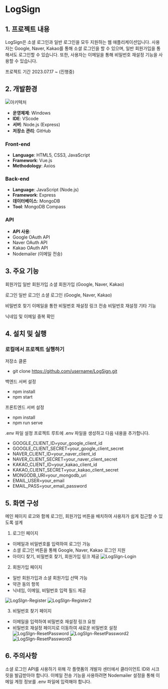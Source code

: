 # LogSign

## 1. 프로젝트 내용
LogSign은 소셜 로그인과 일반 로그인을 모두 지원하는 웹 애플리케이션입니다. 사용자는 Google, Naver, Kakao를 통해 소셜 로그인을 할 수 있으며, 일반 회원가입을 통해서도 로그인할 수 있습니다. 또한, 사용자는 이메일을 통해 비밀번호 재설정 기능을 사용할 수 있습니다.

프로젝트 기간
2023.07.17 ~ (진행중)

## 2. 개발환경

![아키텍처](아키텍처.png)


- **운영체제**: Windows
- **IDE**: VScode
- **서버**: Node.js (Express)
- **저장소 관리**: GitHub
  
### Front-end
- **Language**: HTML5, CSS3, JavaScript
- **Framework**: Vue.js
- **Methodology**: Axios
  
### Back-end
- **Language**: JavaScript (Node.js)
- **Framework**: Express
- **데이터베이스**: MongoDB
- **Tool**: MongoDB Compass
  
### API
- **API 사용**:
- Google OAuth API
- Naver OAuth API
- Kakao OAuth API
- Nodemailer (이메일 전송)

## 3. 주요 기능
회원가입
일반 회원가입
소셜 회원가입 (Google, Naver, Kakao)

로그인
일반 로그인
소셜 로그인 (Google, Naver, Kakao)

비밀번호 찾기
이메일을 통한 비밀번호 재설정 링크 전송
비밀번호 재설정
기타 기능

닉네임 및 이메일 중복 확인

## 4. 설치 및 실행
### 로컬에서 프로젝트 실행하기

저장소 클론
- git clone https://github.com/username/LogSign.git

백엔드 서버 설정
- npm install
- npm start

프론트엔드 서버 설정
- npm install
- npm run serve

.env 파일 설정
프로젝트 루트에 .env 파일을 생성하고 다음 내용을 추가합니다.

- GOOGLE_CLIENT_ID=your_google_client_id
- GOOGLE_CLIENT_SECRET=your_google_client_secret
- NAVER_CLIENT_ID=your_naver_client_id
- NAVER_CLIENT_SECRET=your_naver_client_secret
- KAKAO_CLIENT_ID=your_kakao_client_id
- KAKAO_CLIENT_SECRET=your_kakao_client_secret
- MONGODB_URI=your_mongodb_uri
- EMAIL_USER=your_email
- EMAIL_PASS=your_email_password

## 5. 화면 구성
메인 페이지
로고와 함께 로그인, 회원가입 버튼을 배치하여 사용자가 쉽게 접근할 수 있도록 설계


1. 로그인 페이지
- 이메일과 비밀번호를 입력하여 로그인 가능
- 소셜 로그인 버튼을 통해 Google, Naver, Kakao 로그인 지원
- 아이디 찾기, 비밀번호 찾기, 회원가입 링크 제공
![LogSIgn-Login](LogSign-Login.png)


2. 회원가입 페이지
- 일반 회원가입과 소셜 회원가입 선택 가능
- 약관 동의 항목
- 닉네임, 이메일, 비밀번호 입력 필드 제공
  
![LogSIgn-Register](LogSign-Register.png)
![LogSIgn-Register2](LogSign-Register2.png)


3. 비밀번호 찾기 페이지
- 이메일을 입력하여 비밀번호 재설정 링크 요청
- 비밀번호 재설정 페이지로 이동하여 새로운 비밀번호 설정
![LogSIgn-ResetPassword](LogSign-ResetPassword.png)
![LogSIgn-ResetPassword2](LogSign-ResetPassword2.png)
![LogSIgn-ResetPassword3](LogSign-ResetPassword3.png)


## 6. 주의사항
소셜 로그인 API를 사용하기 위해 각 플랫폼의 개발자 센터에서 클라이언트 ID와 시크릿을 발급받아야 합니다.
이메일 전송 기능을 사용하려면 Nodemailer 설정을 통해 이메일 계정 정보를 .env 파일에 입력해야 합니다.
